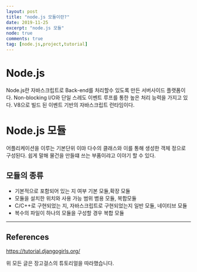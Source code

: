 ```yaml
---
layout: post
title: "node.js 모듈이란?"
date: 2019-11-25
excerpt: "node.js 모듈"
node: true
comments: true
tag: [node.js,project,tutorial]
---
```

# Node.js
Node.js란 자바스크립트로 Back-end를 처리할수 있도록 만든 서버사이드 플랫폼이다. Non-blocking I/O와 단일 스레도 이벤트 루프를 통한 높은 처리 능력을 가지고 있다. V8으로 빌드 된 이벤트 기반의 자바스크립트 런타임이다.

# Node.js 모듈
어플리케이션을 이루는 기본단위 이먀 다수의 클래스와 이를 통해 생성한 객체 정으로 구성된다. 쉽게 말해 물건을 만들떄 쓰는 부품이랴고 이야기 할 수 있다.

## 모듈의 종류
- 기본적으로 포함되어 있는 지 여부
기본 모듈,확장 모듈
- 모듈을 설치한 위치와 사용 가능 범위
볌용 모듈, 복합모듈
- C/C++로 구현되었는 지, 자바스크립트로 구현되었는지
일반 모듈, 네이티브 모듈
- 복수의 파일이 하나의 모듈을 구성할 경우
복합 모듈

<hr>

## References
https://tutorial.djangogirls.org/

위 모든 글은 장고걸스의 튜토리얼을 따라했습니다.